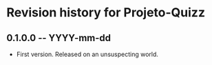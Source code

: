 # Revision history for Projeto-Quizz

## 0.1.0.0 -- YYYY-mm-dd

* First version. Released on an unsuspecting world.
